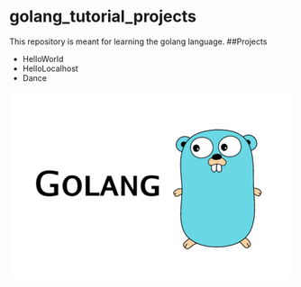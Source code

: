# golang_tutorial_projects
This repository is meant for learning the golang language.
##Projects
<ul>
  <li>HelloWorld</li>
  <li>HelloLocalhost</li>
  <li>Dance</li>
</ul>
<img src="assets/golang.png">
